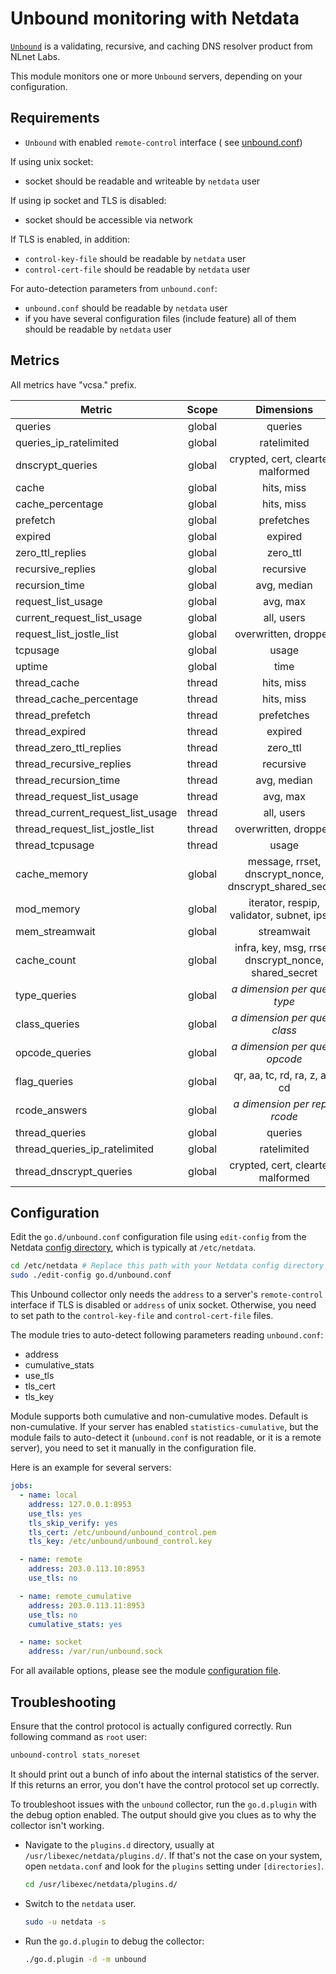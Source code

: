 <!--
title: "Unbound monitoring with Netdata"
description: "Monitor the health and performance of Unbound DNS resolvers with zero configuration, per-second metric granularity, and interactive visualizations."
custom_edit_url: "https://github.com/netdata/go.d.plugin/edit/master/modules/unbound/README.md"
sidebar_label: "Unbound"
learn_status: "Published"
learn_topic_type: "References"
learn_rel_path: "Integrations/Monitoring/Networking"
-->

# Unbound monitoring with Netdata

[`Unbound`](https://nlnetlabs.nl/projects/unbound/about/) is a validating, recursive, and caching DNS resolver product
from NLnet Labs.

This module monitors one or more `Unbound` servers, depending on your configuration.

## Requirements

- `Unbound` with enabled `remote-control` interface (
  see [unbound.conf](https://nlnetlabs.nl/documentation/unbound/unbound.conf))

If using unix socket:

- socket should be readable and writeable by `netdata` user

If using ip socket and TLS is disabled:

- socket should be accessible via network

If TLS is enabled, in addition:

- `control-key-file` should be readable by `netdata` user
- `control-cert-file` should be readable by `netdata` user

For auto-detection parameters from `unbound.conf`:

- `unbound.conf` should be readable by `netdata` user
- if you have several configuration files (include feature) all of them should be readable by `netdata` user

## Metrics

All metrics have "vcsa." prefix.

| Metric                            | Scope  |                       Dimensions                       |    Units     |
|-----------------------------------|:------:|:------------------------------------------------------:|:------------:|
| queries                           | global |                        queries                         |   queries    |
| queries_ip_ratelimited            | global |                      ratelimited                       |   queries    |
| dnscrypt_queries                  | global |          crypted, cert, cleartext, malformed           |   queries    |
| cache                             | global |                       hits, miss                       |    events    |
| cache_percentage                  | global |                       hits, miss                       |  percentage  |
| prefetch                          | global |                       prefetches                       |  prefetches  |
| expired                           | global |                        expired                         |   replies    |
| zero_ttl_replies                  | global |                        zero_ttl                        |   replies    |
| recursive_replies                 | global |                       recursive                        |   replies    |
| recursion_time                    | global |                      avg, median                       | milliseconds |
| request_list_usage                | global |                        avg, max                        |   queries    |
| current_request_list_usage        | global |                       all, users                       |   queries    |
| request_list_jostle_list          | global |                  overwritten, dropped                  |   queries    |
| tcpusage                          | global |                         usage                          |   buffers    |
| uptime                            | global |                          time                          |   seconds    |
| thread_cache                      | thread |                       hits, miss                       |    events    |
| thread_cache_percentage           | thread |                       hits, miss                       |  percentage  |
| thread_prefetch                   | thread |                       prefetches                       |  prefetches  |
| thread_expired                    | thread |                        expired                         |   replies    |
| thread_zero_ttl_replies           | thread |                        zero_ttl                        |   replies    |
| thread_recursive_replies          | thread |                       recursive                        |   replies    |
| thread_recursion_time             | thread |                      avg, median                       | milliseconds |
| thread_request_list_usage         | thread |                        avg, max                        |   queries    |
| thread_current_request_list_usage | thread |                       all, users                       |   queries    |
| thread_request_list_jostle_list   | thread |                  overwritten, dropped                  |   queries    |
| thread_tcpusage                   | thread |                         usage                          |   buffers    |
| cache_memory                      | global | message, rrset, dnscrypt_nonce, dnscrypt_shared_secret |      KB      |
| mod_memory                        | global |       iterator, respip, validator, subnet, ipsec       |      KB      |
| mem_streamwait                    | global |                       streamwait                       |      KB      |
| cache_count                       | global | infra, key, msg, rrset, dnscrypt_nonce, shared_secret  |    items     |
| type_queries                      | global |           <i>a dimension per query type</i>            |   queries    |
| class_queries                     | global |           <i>a dimension per query class</i>           |   queries    |
| opcode_queries                    | global |          <i>a dimension per query opcode</i>           |   queries    |
| flag_queries                      | global |             qr, aa, tc, rd, ra, z, ad, cd              |   queries    |
| rcode_answers                     | global |           <i>a dimension per reply rcode</i>           |   replies    |
| thread_queries                    | global |                        queries                         |   queries    |
| thread_queries_ip_ratelimited     | global |                      ratelimited                       |   queries    |
| thread_dnscrypt_queries           | global |          crypted, cert, cleartext, malformed           |   queries    |

## Configuration

Edit the `go.d/unbound.conf` configuration file using `edit-config` from the
Netdata [config directory](https://learn.netdata.cloud/docs/configure/nodes), which is typically at `/etc/netdata`.

```bash
cd /etc/netdata # Replace this path with your Netdata config directory
sudo ./edit-config go.d/unbound.conf
```

This Unbound collector only needs the `address` to a server's `remote-control` interface if TLS is disabled or `address`
of unix socket. Otherwise, you need to set path to the `control-key-file` and `control-cert-file` files.

The module tries to auto-detect following parameters reading `unbound.conf`:

- address
- cumulative_stats
- use_tls
- tls_cert
- tls_key

Module supports both cumulative and non-cumulative modes. Default is non-cumulative. If your server has enabled
`statistics-cumulative`, but the module fails to auto-detect it (`unbound.conf` is not readable, or it is a remote
server), you need to set it manually in the configuration file.

Here is an example for several servers:

```yaml
jobs:
  - name: local
    address: 127.0.0.1:8953
    use_tls: yes
    tls_skip_verify: yes
    tls_cert: /etc/unbound/unbound_control.pem
    tls_key: /etc/unbound/unbound_control.key

  - name: remote
    address: 203.0.113.10:8953
    use_tls: no

  - name: remote_cumulative
    address: 203.0.113.11:8953
    use_tls: no
    cumulative_stats: yes

  - name: socket
    address: /var/run/unbound.sock
```

For all available options, please see the
module [configuration file](https://github.com/netdata/go.d.plugin/blob/master/config/go.d/unbound.conf).

## Troubleshooting

Ensure that the control protocol is actually configured correctly. Run following command as `root` user:

```bash
unbound-control stats_noreset
```

It should print out a bunch of info about the internal statistics of the server. If this returns an error, you don't
have the control protocol set up correctly.

To troubleshoot issues with the `unbound` collector, run the `go.d.plugin` with the debug option enabled. The output
should give you clues as to why the collector isn't working.

- Navigate to the `plugins.d` directory, usually at `/usr/libexec/netdata/plugins.d/`. If that's not the case on
  your system, open `netdata.conf` and look for the `plugins` setting under `[directories]`.

  ```bash
  cd /usr/libexec/netdata/plugins.d/
  ```

- Switch to the `netdata` user.

  ```bash
  sudo -u netdata -s
  ```

- Run the `go.d.plugin` to debug the collector:

  ```bash
  ./go.d.plugin -d -m unbound
  ```
